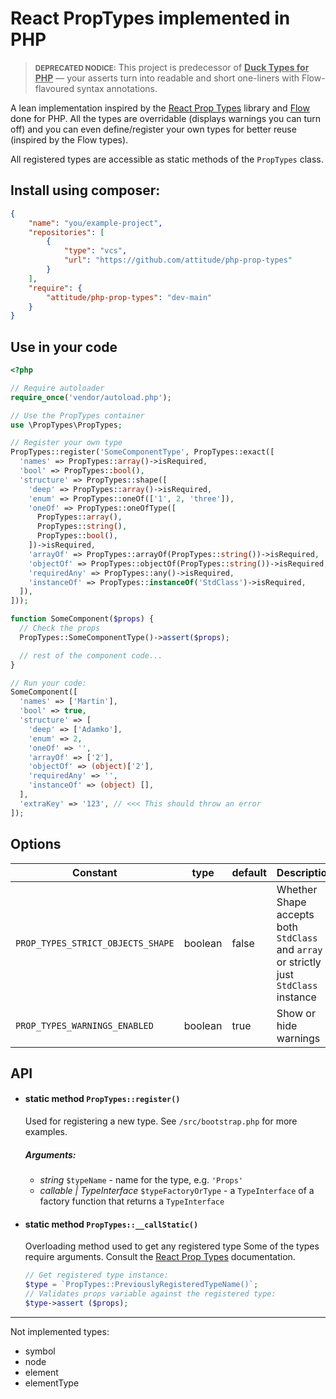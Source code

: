 # React PropTypes implemented in PHP

> <small style="font-weight:bold">DEPRECATED NODICE:</small> This project is predecessor of <a href="https://github.com/attitude/duck-types-php" style="color: inherit;text-decoration:underline;font-weight:bold">Duck Types for PHP</a> — your asserts turn into readable and short one-liners with Flow-flavoured syntax annotations.

A lean implementation inspired by the [React Prop Types](https://reactjs.org/docs/typechecking-with-proptypes.html) library and [Flow](https://flow.org) done for PHP. All the types are overridable (displays warnings you can turn off) and you can even define/register your own types for better reuse (inspired by the Flow types).

All registered types are accessible as static methods of the `PropTypes` class.

## Install using composer:

```json
{
    "name": "you/example-project",
    "repositories": [
        {
            "type": "vcs",
            "url": "https://github.com/attitude/php-prop-types"
        }
    ],
    "require": {
        "attitude/php-prop-types": "dev-main"
    }
}
```

## Use in your code

```php
<?php

// Require autoloader
require_once('vendor/autoload.php');

// Use the PropTypes container
use \PropTypes\PropTypes;

// Register your own type
PropTypes::register('SomeComponentType', PropTypes::exact([
  'names' => PropTypes::array()->isRequired,
  'bool' => PropTypes::bool(),
  'structure' => PropTypes::shape([
    'deep' => PropTypes::array()->isRequired,
    'enum' => PropTypes::oneOf(['1', 2, 'three']),
    'oneOf' => PropTypes::oneOfType([
      PropTypes::array(),
      PropTypes::string(),
      PropTypes::bool(),
    ])->isRequired,
    'arrayOf' => PropTypes::arrayOf(PropTypes::string())->isRequired,
    'objectOf' => PropTypes::objectOf(PropTypes::string())->isRequired,
    'requiredAny' => PropTypes::any()->isRequired,
    'instanceOf' => PropTypes::instanceOf('StdClass')->isRequired,
  ]),
]));

function SomeComponent($props) {
  // Check the props
  PropTypes::SomeComponentType()->assert($props);

  // rest of the component code...
}

// Run your code:
SomeComponent([
  'names' => ['Martin'],
  'bool' => true,
  'structure' => [
    'deep' => ['Adamko'],
    'enum' => 2,
    'oneOf' => '',
    'arrayOf' => ['2'],
    'objectOf' => (object)['2'],
    'requiredAny' => '',
    'instanceOf' => (object) [],
  ],
  'extraKey' => '123', // <<< This should throw an error
]);

```

## Options

Constant                          | type    | default | Description
----------------------------------|---------|---------|------------
`PROP_TYPES_STRICT_OBJECTS_SHAPE` | boolean | false   | Whether Shape accepts both `StdClass` and `array` or strictly just `StdClass` instance
`PROP_TYPES_WARNINGS_ENABLED`     | boolean | true    | Show or hide warnings

## API

- #### static method `PropTypes::register()`
  Used for registering a new type. See `/src/bootstrap.php` for more examples.
  ##### Arguments:
  - *string* `$typeName` - name for the type, e.g. `'Props'`
  - *callable | TypeInterface* `$typeFactoryOrType` - a `TypeInterface` of a factory function that returns a `TypeInterface`
- #### static method `PropTypes::__callStatic()`
  Overloading method used to get any registered type Some of the types require arguments. Consult the [React Prop Types](https://reactjs.org/docs/typechecking-with-proptypes.html) documentation.

  ```php
  // Get registered type instance:
  $type = `PropTypes::PreviouslyRegisteredTypeName()`;
  // Validates props variable against the registered type:
  $type->assert ($props);
  ```

---

Not implemented types:

- symbol
- node
- element
- elementType
